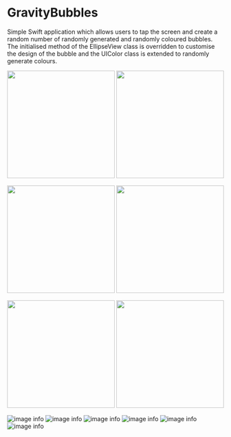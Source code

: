 # GravityBubbles
Simple Swift application which allows users to tap the screen and create a random number of randomly generated and randomly coloured bubbles. The initialised method of the EllipseView class is overridden to customise the design of the bubble and the UIColor class is extended to randomly generate colours.

<p style="text-align: center">
  <img src="./readme-files/1-falling.png" width="250" />
  <img src="./readme-files/2-building.png" width="250" /> 
</p>
<p style="text-align: center">
  <img src="./readme-files/3-spamming.png" width="250" />
  <img src="./readme-files/4-filling.png" width="250" /> 
</p>
<p style="text-align: center">
  <img src="./readme-files/5-pausing.png" width="250" />
  <img src="./readme-files/6-ending.png" width="250" /> 
</p>

![image info](./readme-files/1-falling.png) ![image info](./readme-files/2-building.png)
![image info](./readme-files/3-spamming.png) ![image info](./readme-files/4-filling.png)
![image info](./readme-files/5-pausing.png) ![image info](./readme-files/6-ending.png)